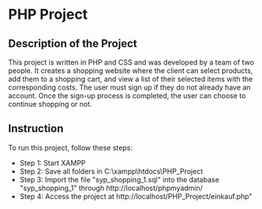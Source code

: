 
# PHP Project

## Description of the Project
This project is written in PHP and CSS and was developed by a team of two people. It creates a shopping website where the client can select products, add them to a shopping cart, and view a list of their selected items with the corresponding costs.
The user must sign up if they do not already have an account. Once the sign-up process is completed, the user can choose to continue shopping or not.

## Instruction
To run this project, follow these steps:
- Step 1: Start XAMPP
- Step 2: Save all folders in C:\xampp\htdocs\PHP_Project
- Step 3: Import the file "syp_shopping_1.sql" into the database "syp_shopping_1" through http://localhost/phpmyadmin/
- Step 4: Access the project at http://localhost/PHP_Project/einkauf.php"

 
